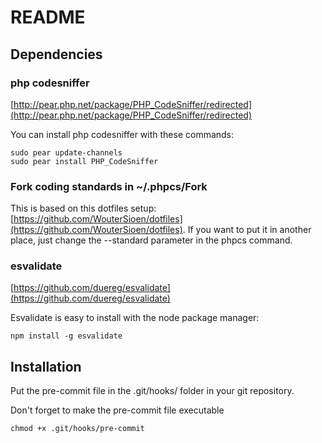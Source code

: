 # README

## Dependencies

### php codesniffer

[http://pear.php.net/package/PHP_CodeSniffer/redirected](http://pear.php.net/package/PHP_CodeSniffer/redirected)

You can install php codesniffer with these commands:

	sudo pear update-channels
	sudo pear install PHP_CodeSniffer

### Fork coding standards in ~/.phpcs/Fork

This is based on this dotfiles setup: [https://github.com/WouterSioen/dotfiles](https://github.com/WouterSioen/dotfiles).
If you want to put it in another place, just change the --standard parameter in the phpcs command.

### esvalidate

[https://github.com/duereg/esvalidate](https://github.com/duereg/esvalidate)

Esvalidate is easy to install with the node package manager:

	npm install -g esvalidate

## Installation

Put the pre-commit file in the .git/hooks/ folder in your git repository.

Don't forget to make the pre-commit file executable

	chmod +x .git/hooks/pre-commit